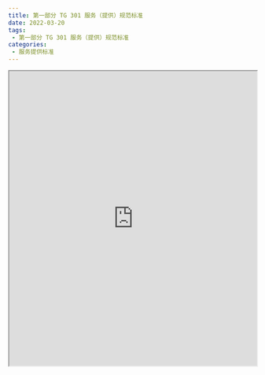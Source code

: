 ```yaml
---
title: 第一部分 TG 301 服务（提供）规范标准
date: 2022-03-20
tags:
 - 第一部分 TG 301 服务（提供）规范标准
categories:
 - 服务提供标准
---
```




<iframe src="https://wanli.yourtools.icu/pdf/web/viewer.html?file=https://vkceyugu.cdn.bspapp.com/VKCEYUGU-f2824a45-8901-4778-8647-e91230414af7/0acc34d0-1585-4f20-aeb7-0c7ed5fa962f.pdf" width="100%" height="600px"></iframe>
